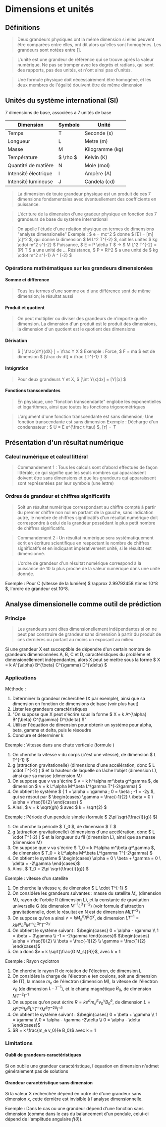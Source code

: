 # Dimensions et unités
## Définitions
> Deux grandeurs physiques ont la même dimension si elles peuvent être comparées
> entre elles, ont dit alors qu'elles sont homogènes. Les grandeurs sont notées
> entre [].

> L'unité est une grandeur de référence qui se trouve après la valeur numérique.
> Ne pas se tromper avec les degrés et radians, qui sont des rapports, pas des
> unités, et n'ont ainsi pas d'unités.

> Une formule physique doit nécessairement être homogène, et les deux membres de
> l'égalité douivent être de même dimension

## Unités du système international (SI)
7 dimensions de base, associées à 7 unités de base

Dimension            | Symbole    | Unité
---                  | ---        | ---
Temps                | T          | Seconde (s)
Longueur             | L          | Metre (m)
Masse                | M          | Kilogramme (kg)
Température          | $ \rho $ | Kelvin (K)
Quantité de matière  | N          | Mole (mol)
Intensité électrique | I          | Ampère (A)
Intensité lumineuse  | J          | Candela (cd)

> La dimension de toute grandeur physique est un produit de ces 7 dimensions
> fondamentales avec éventuellement des coefficients en puissance.

> L'écriture de la dimension d'une gradeur physique en fonction des 7 grandeurs
> de base du système international

> On apelle l'étude d'une relation physique en termes de dimensions "analyse
> dimensionelle"
Exemple : $ e = mc^2 $ donne $ [E] = [m][c]^2 $, qui donne la dimension
$ M L^2 T^{-2} $, soit les unités $ kg \cdot m^2 s^{-2} $
Puissance, $ E = P \delta T $ -> $ M L^2 T^{-2} = [P] T $ a une unité de ...
Résistance, $ P = RI^2 $ a une unité de $ kg \cdot m^2 s^{-1} A ^ {-2} $

### Opérations mathématiques sur les grandeurs dimensionées
#### Somme et différence
> Tous les termes d'une somme ou d'une différence sont de même dimension; le
> résultat aussi

#### Produit et quotient
> On peut multiplier ou diviser des grandeurs de n'importe quelle dimension. La
> dimension d'un produit est le produit des dimensions, la dimension d'un
> quotient est le quotient des dimensions

#### Dérivation
> $ [ \frac{dY}{dX} ] = \frac Y X $
Exemple : Force, $ F = ma $ est de dimension $ [\frac dv dt] = \frac LT^{-1} T $

#### Intégration
> Pour deux grandeurs Y et X, $ [\int Y(x)dx] = [Y][x] $

#### Fonctions transcendantes
> En physique, une "fonction transcendante" englobe les exponentielles et
> logarithmes, ainsi que toutes les fonctions trigonométriques

> L'argument d'une fonction transcendante est sans dimension; Une fonction
> transcendante est sans dimension
Exemple : Décharge d'un condensateur : $ U = E e^{\frac t \tau} $,  $[\tau] = T$

## Présentation d'un résultat numérique
### Calcul numérique et calcul littéral
> Commandement 1 : Tous les calculs sont d'abord effectués de façon littérale, ce qui signifie
que les seuls nombres qui apparaissent doivent être sans dimensions et que
les grandeurs qui apparaissent sont représentées par leur symbole (une lettre)

### Ordres de grandeur et chiffres significatifs
> Soit un résultat numérique correspondant au chiffre compté à partir du premier
> chiffre non nul en partant de la gauche, sans indication autre, le nombre de
> chiffres significatifs d'un résultat numérique doit correspondre à celui de la
> grandeur possédant le plus petit nombre de chiffres significatifs.

> Commandement 2 : Un résultat numérique sera systématiquement écrit en écriture
> scientifique en respectant le nombre de chiffres significatifs et en indiquant
> impérativement unité, si le résultat est dimensionné.

> L'ordre de grandeur d'un résultat numérique correspond à la puissance de 10 la plus
> proche de la valeur numérique dans une unité donnée.

Exemple : Pour C (vitesse de la lumière) $ \approx 2.99792458 \times 10^8 $,
l'ordre de grandeur est 10^8.

## Analyse dimensionelle comme outil de prédiction
### Principe
> Les grandeurs sont dites dimensionellement indépendantes si on ne peut pas
> construire de grandeur sans dimension à partir du produit de ces dernières ou
> portant au moins un exposant au milieu

Si une grandeur X est succeptible de dépendre d'un certain nombre de grandeurs
dimensionnées A, B, C et D, caractéristiques du problème et dimensionellement
indépendantes, alors X peut se mettre sous la forme $ X = k A^{\alpha} B^{\beta} C^{\gamma} D^{\delta} $

### Applications
Méthode :
1. Déterminer la grandeur recherchée (X par exemple), ainsi que sa dimension en
   fonction de dimensions de base (voir plus haut)
2. Lister les grandeurs caractéristiques
3. "On suppose que X peut s'écrire sous la forme $ X = k A^{\alpha} B^{\beta} C^{\gamma} D^{\delta} $"
4. Utiliser l'équation de dimension pour obtenir un système pour alpha, beta,
   gamma et delta, puis le résoudre
5. Conclure et déterminer k

Exemple : Vitesse dans une chute verticale (formule )
1. On cherche la vitesse v du corps (c'est une vitesse), de dimension $ L T^{-1} $
2. g (attraction gravitationelle) (dimensions d'une accélération, donc $ L \cdot T^{-2} ) $ 
   et la hauteur de laquelle on lâche l'objet (dimension L), ainsi que sa masse (dimension M)
3. On suppose que v va s'écrire
   $ v = k h^\alpha m^\beta g^\gamma $, de dimension
   $ v = k L^\alpha M^\beta L^\gamma T^{-2\gamma} $
4. On obtient le système $ { 1 = \alpha + \gamma ; 0 = \beta ; -1 = -2y $, qui
   se résout par $ \begin{cases} \gamma = \frac{-1}{2} \\ \beta = 0 \\ \alpha = \frac{1}{2} \end{cases} $
5. Ainsi, $ v = k \sqrt{gh} $ avec $ k = \sqrt{2} $

Exemple : Période d'un pendule simple (formule $ 2\pi \sqrt{\frac{l}{g}} $)
1. On cherche la période $ T_0 $, de dimension $ T $
2. g (attraction gravitationelle) (dimensions d'une accélération, donc $ L \cdot T^{-2} ) $
   et la longueur du fil (dimension L), ainsi que sa masse (dimension M)
3. On suppose que v va s'écrire
   $ T_0 = k l^\alpha m^\beta g^\gamma $, de dimension
   $ T_0 = k L^\alpha M^\beta L^\gamma T^{-2\gamma} $
4. On obtient le système $ \begin{cases} \alpha = 0 \\ \beta + \gamma = 0 \\ \delta = -2\gamma \end{cases}$
5. Ainsi, $ T_0 = 2\pi \sqrt{\frac{l}{g}} $

Exemple : vitesse d'un satellite
1. On cherche la vitesse v, de dimension $ L \cdot T^{-1} $
2. On considère les grandeurs suivantes : masse du satellite $M_s$ (dimension M),
   rayon de l'orbite R (dimension L), et la constante de gravitation universelle
   G (de dimension $M^{-1} L^{3} T^{-2}$) (voir formule d'attraction
   gravitationnelle, dont le résultat en N est de dimension $M L T^{-2}$)
3. On suppose qu'on a ainsi $v = k M_s^\alpha R^\beta G^\gamma$, de dimension
   $L T^{-1} = k M^\alpha L^\beta M^{-\gamma} L^{3\gamma} T^{-2\gamma}$
4. On obtient le système suivant :
   $\begin{cases}  0 = \alpha - \gamma \\ 1 = \beta + 3\gamma \\ -1 = -2\gamma \end{cases}$
   $\begin{cases}  \alpha = \frac{1}{2} \\ \beta = \frac{-1}{2} \\ \gamma = \frac{1}{2} \end{cases}$
5. On a donc $v = k \sqrt{\frac{G M_s}{R}}$, avec k = 1

Exemple : Rayon cyclotron
1. On cherche le rayon R de rotation de l'électron, de dimension L
2. On considère la charge de l'électron e (en coulons, soit une dimension de
   IT), la masse $m_e$ de l'électron (dimension M), la vitesse de l'électron
   $v_0$ (de dimension $L \cdot T^{-1}$), et le champ magnétique $B_0$, de
   dimension $M T^{-2} I^{-1}$
3. On suppose qu'on peut écrire $R = k e^{\alpha} m_e^\beta v_0^\gamma B_0^\delta$, de dimension
   $L = k I^\alpha T^\alpha M^\beta L^\gamma T^{-\gamma} M^\delta T^{-2\delta} I^{-\delta}$
4. On obtient le système suivant :
   $\begin{cases} 0 = \beta + \gamma \\ 1 = \gamma \\ 0 = \alpha - \gamma -2\delta \\ 0 = \alpha - \delta \end{cases}$
5. $R = k \frac{m_e v_0}{e B_0}$ avec k = 1

### Limitations
#### Oubli de grandeurs caractéristiques
Si on oublie une grandeur caractéristique, l'équation en dimension n'admet
généralement pas de solutions

#### Grandeur caractéristique sans dimension
Si la valeur X recherchée dépend en outre de d'une grandeur sans dimension x,
cette dernière est invisible à l'analyse dimensionnelle.

Exemple : Dans le cas ou une grandeur dépend d'une fonction sans dimension
(comme dans le cas du balancement d'un pendule, celui-ci dépend de l'amplitude
angulaire $f(\theta)$).
